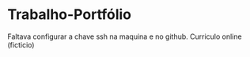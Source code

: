 # Trabalho-Portfólio
Faltava  configurar a chave ssh na maquina e no github.
Curriculo online (ficticio)